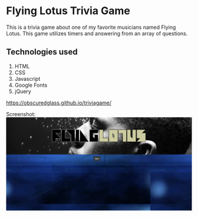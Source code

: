 # Flying Lotus Trivia Game
This is a trivia game about one of my favorite musicians named Flying Lotus.
This game utilizes timers and answering from an array of questions.

## Technologies used
1. HTML
2. CSS
3. Javascript
4. Google Fonts
5. jQuery

https://obscuredglass.github.io/triviagame/

Screenshot:
![show the game](/assets/images/screenshot.png)
